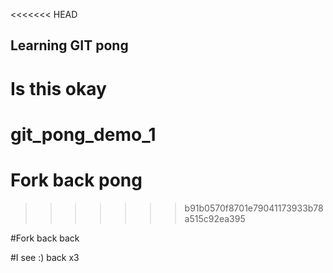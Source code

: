 <<<<<<< HEAD
## Learning GIT pong
Is this okay
=======
# git_pong_demo_1

# Fork back pong 
>>>>>>> b91b0570f8701e79041173933b78a515c92ea395


#Fork back back

#I see :) back x3 